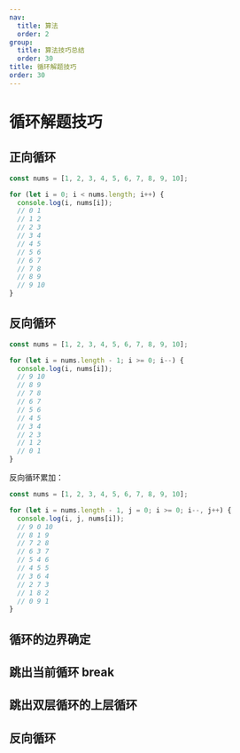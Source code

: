 ```yaml
---
nav:
  title: 算法
  order: 2
group:
  title: 算法技巧总结
  order: 30
title: 循环解题技巧
order: 30
---
```


# 循环解题技巧

## 正向循环

```js
const nums = [1, 2, 3, 4, 5, 6, 7, 8, 9, 10];

for (let i = 0; i < nums.length; i++) {
  console.log(i, nums[i]);
  // 0 1
  // 1 2
  // 2 3
  // 3 4
  // 4 5
  // 5 6
  // 6 7
  // 7 8
  // 8 9
  // 9 10
}
```

## 反向循环

```js
const nums = [1, 2, 3, 4, 5, 6, 7, 8, 9, 10];

for (let i = nums.length - 1; i >= 0; i--) {
  console.log(i, nums[i]);
  // 9 10
  // 8 9
  // 7 8
  // 6 7
  // 5 6
  // 4 5
  // 3 4
  // 2 3
  // 1 2
  // 0 1
}
```

反向循环累加：

```js
const nums = [1, 2, 3, 4, 5, 6, 7, 8, 9, 10];

for (let i = nums.length - 1, j = 0; i >= 0; i--, j++) {
  console.log(i, j, nums[i]);
  // 9 0 10
  // 8 1 9
  // 7 2 8
  // 6 3 7
  // 5 4 6
  // 4 5 5
  // 3 6 4
  // 2 7 3
  // 1 8 2
  // 0 9 1
}
```

## 循环的边界确定

## 跳出当前循环 break

## 跳出双层循环的上层循环

## 反向循环
